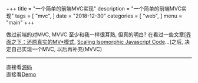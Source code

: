 +++
title = "一个简单的前端MVC实现"
description = "一个简单的前端MVC实现"
tags = [
    "mvc",
]
date = "2018-12-30"
categories = [
    "web",
]
menu = "main"
+++

做过前端的对MVC, MVVC 至少和我一样很耳熟, 但真的明白? 在看过一些文章[[界面之下：还原真实的MV*模式](https://github.com/livoras/blog/issues/11), [Scaling Isomorphic Javascript Code](https://blog.nodejitsu.com/scaling-isomorphic-javascript-code/)...]之后, 决定自己实现一个MVC, 以后再补充(MVVC)

---

直接看[源码](https://github.com/simeon49/javascript-practices/tree/master/project_06_MVC_%E5%AE%9E%E7%8E%B0todo_list) <br>
直接看[Demo](https://simeon49.github.io/javascript-practices/project_06_MVC_%E5%AE%9E%E7%8E%B0todo_list/index.html) <br>
